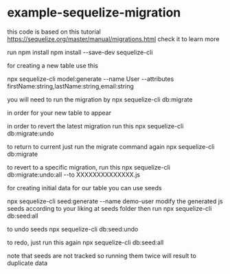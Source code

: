 # example-sequelize-migration
this code is based on this tutorial https://sequelize.org/master/manual/migrations.html
check it to learn more


run 
npm install
npm install --save-dev sequelize-cli


for creating a new table use this

npx sequelize-cli model:generate --name User --attributes firstName:string,lastName:string,email:string


you will need to run the migration by
npx sequelize-cli db:migrate

in order for your new table to appear



in order to revert the latest migration run this 
npx sequelize-cli db:migrate:undo

to return to current just run the migrate command again
npx sequelize-cli db:migrate


to revert to a specific migration, run this
npx sequelize-cli db:migrate:undo:all --to XXXXXXXXXXXXXX.js


for creating initial data for our table you can use seeds

npx sequelize-cli seed:generate --name demo-user
modify the generated js seeds according to your liking at seeds folder then run
npx sequelize-cli db:seed:all

to undo seeds
npx sequelize-cli db:seed:undo

to redo, just run this again
npx sequelize-cli db:seed:all


note that seeds are not tracked so running them twice will result to duplicate data


